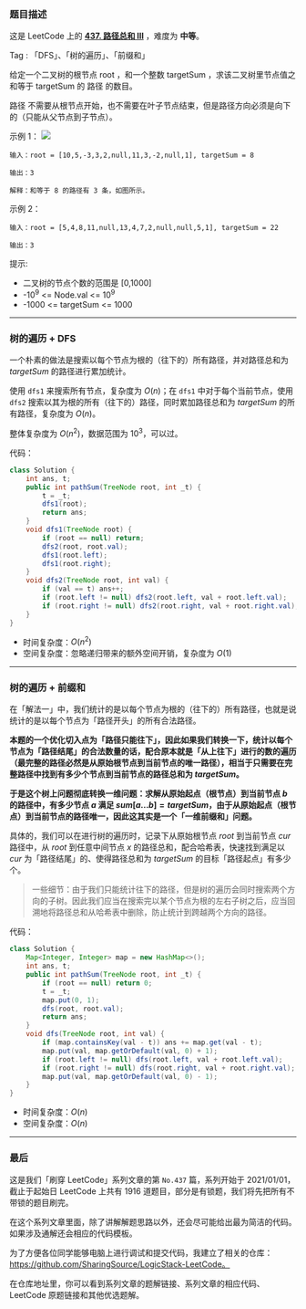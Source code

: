 ### 题目描述

这是 LeetCode 上的 **[437. 路径总和 III](https://leetcode-cn.com/problems/path-sum-iii/solution/gong-shui-san-xie-yi-ti-shuang-jie-dfs-q-usa7/)** ，难度为 **中等**。

Tag : 「DFS」、「树的遍历」、「前缀和」

给定一个二叉树的根节点 root ，和一个整数 targetSum ，求该二叉树里节点值之和等于 targetSum 的 路径 的数目。

路径 不需要从根节点开始，也不需要在叶子节点结束，但是路径方向必须是向下的（只能从父节点到子节点）。

示例 1：
![](https://assets.leetcode.com/uploads/2021/04/09/pathsum3-1-tree.jpg)
```
输入：root = [10,5,-3,3,2,null,11,3,-2,null,1], targetSum = 8

输出：3

解释：和等于 8 的路径有 3 条，如图所示。
```
示例 2：
```
输入：root = [5,4,8,11,null,13,4,7,2,null,null,5,1], targetSum = 22

输出：3
```

提示:
* 二叉树的节点个数的范围是 [0,1000]
* -$10^9$ <= Node.val <= $10^9$ 
* -1000 <= targetSum <= 1000 

---

### 树的遍历 + DFS

一个朴素的做法是搜索以每个节点为根的（往下的）所有路径，并对路径总和为 $targetSum$ 的路径进行累加统计。

使用 `dfs1` 来搜索所有节点，复杂度为 $O(n)$；在 `dfs1` 中对于每个当前节点，使用 `dfs2` 搜索以其为根的所有（往下的）路径，同时累加路径总和为 $targetSum$ 的所有路径，复杂度为 $O(n)$。

整体复杂度为 $O(n^2)$，数据范围为 $10^3$，可以过。

代码：
```Java
class Solution {
    int ans, t;
    public int pathSum(TreeNode root, int _t) {
        t = _t;
        dfs1(root);
        return ans;
    }
    void dfs1(TreeNode root) {
        if (root == null) return;
        dfs2(root, root.val);
        dfs1(root.left);
        dfs1(root.right);
    }
    void dfs2(TreeNode root, int val) {
        if (val == t) ans++;
        if (root.left != null) dfs2(root.left, val + root.left.val);
        if (root.right != null) dfs2(root.right, val + root.right.val);
    }
}
```
* 时间复杂度：$O(n^2)$
* 空间复杂度：忽略递归带来的额外空间开销，复杂度为 $O(1)$

---

### 树的遍历 + 前缀和

在「解法一」中，我们统计的是以每个节点为根的（往下的）所有路径，也就是说统计的是以每个节点为「路径开头」的所有合法路径。

**本题的一个优化切入点为「路径只能往下」，因此如果我们转换一下，统计以每个节点为「路径结尾」的合法数量的话，配合原本就是「从上往下」进行的数的遍历（最完整的路径必然是从原始根节点到当前节点的唯一路径），相当于只需要在完整路径中找到有多少个节点到当前节点的路径总和为 $targetSum$。**

**于是这个树上问题彻底转换一维问题：求解从原始起点（根节点）到当前节点 $b$ 的路径中，有多少节点 $a$ 满足 $sum[a...b] = targetSum$，由于从原始起点（根节点）到当前节点的路径唯一，因此这其实是一个「一维前缀和」问题。**

具体的，我们可以在进行树的遍历时，记录下从原始根节点 $root$ 到当前节点 $cur$ 路径中，从 $root$ 到任意中间节点 $x$ 的路径总和，配合哈希表，快速找到满足以 $cur$ 为「路径结尾」的、使得路径总和为 $targetSum$ 的目标「路径起点」有多少个。

> 一些细节：由于我们只能统计往下的路径，但是树的遍历会同时搜索两个方向的子树。因此我们应当在搜索完以某个节点为根的左右子树之后，应当回溯地将路径总和从哈希表中删除，防止统计到跨越两个方向的路径。

代码：
```Java
class Solution {
    Map<Integer, Integer> map = new HashMap<>();
    int ans, t;
    public int pathSum(TreeNode root, int _t) {
        if (root == null) return 0;
        t = _t;
        map.put(0, 1);
        dfs(root, root.val);
        return ans;
    }
    void dfs(TreeNode root, int val) {
        if (map.containsKey(val - t)) ans += map.get(val - t);
        map.put(val, map.getOrDefault(val, 0) + 1);
        if (root.left != null) dfs(root.left, val + root.left.val);
        if (root.right != null) dfs(root.right, val + root.right.val);
        map.put(val, map.getOrDefault(val, 0) - 1);
    }
}
```
* 时间复杂度：$O(n)$
* 空间复杂度：$O(n)$

---

### 最后

这是我们「刷穿 LeetCode」系列文章的第 `No.437` 篇，系列开始于 2021/01/01，截止于起始日 LeetCode 上共有 1916 道题目，部分是有锁题，我们将先把所有不带锁的题目刷完。

在这个系列文章里面，除了讲解解题思路以外，还会尽可能给出最为简洁的代码。如果涉及通解还会相应的代码模板。

为了方便各位同学能够电脑上进行调试和提交代码，我建立了相关的仓库：https://github.com/SharingSource/LogicStack-LeetCode。

在仓库地址里，你可以看到系列文章的题解链接、系列文章的相应代码、LeetCode 原题链接和其他优选题解。

